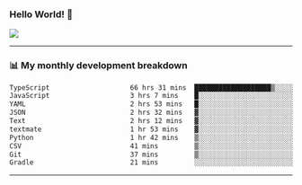 ### Hello World! 👋

<a>
  <img align="center" src="https://github-readme-stats.vercel.app/api?username=megatunger&count_private=true&include_all_commits=true&bg_color=30,56CCF2,2F80ED&title_color=fff&text_color=fff" />
</a>

------
### 📊 My monthly development breakdown

<!--START_SECTION:waka-->

```txt
TypeScript                    66 hrs 31 mins  ███████████████████▒░░░░░   77.92 %
JavaScript                    3 hrs 7 mins    █░░░░░░░░░░░░░░░░░░░░░░░░   03.67 %
YAML                          2 hrs 53 mins   █░░░░░░░░░░░░░░░░░░░░░░░░   03.38 %
JSON                          2 hrs 32 mins   ▓░░░░░░░░░░░░░░░░░░░░░░░░   02.98 %
Text                          2 hrs 12 mins   ▓░░░░░░░░░░░░░░░░░░░░░░░░   02.59 %
textmate                      1 hr 53 mins    ▓░░░░░░░░░░░░░░░░░░░░░░░░   02.21 %
Python                        1 hr 42 mins    ▒░░░░░░░░░░░░░░░░░░░░░░░░   01.99 %
CSV                           41 mins         ▒░░░░░░░░░░░░░░░░░░░░░░░░   00.82 %
Git                           37 mins         ▒░░░░░░░░░░░░░░░░░░░░░░░░   00.73 %
Gradle                        21 mins         ░░░░░░░░░░░░░░░░░░░░░░░░░   00.42 %
```

<!--END_SECTION:waka-->

------
